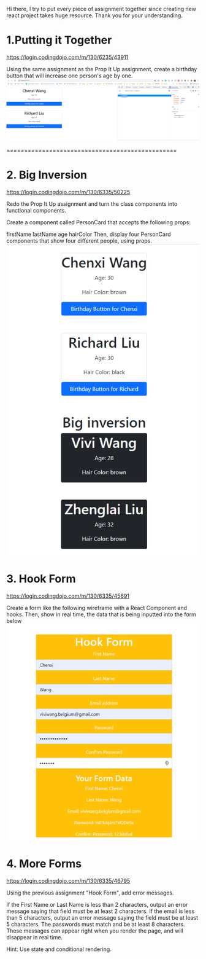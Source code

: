 Hi there, I try to put every piece of assignment together since creating new react project takes huge resource. Thank you for your understanding.

# 1.Putting it Together

https://login.codingdojo.com/m/130/6235/43911

Using the same assignment as the Prop It Up assignment, create a birthday button that will increase one person's age by one.
<br/>
<img src="Capture.PNG"/>

================================================

# 2. Big Inversion

https://login.codingdojo.com/m/130/6335/50225

Redo the Prop It Up assignment and turn the class components into functional components.

Create a component called PersonCard that accepts the following props:

firstName
lastName
age
hairColor
Then, display four PersonCard components that show four different people, using props.
<br/>
<img src="Capture-2.PNG"/>

# 3. Hook Form

https://login.codingdojo.com/m/130/6335/45691

Create a form like the following wireframe with a React Component and hooks. Then, show in real time, the data that is being inputted into the form below
<br/>
<img src="Capture-3.PNG"/>

# 4. More Forms

https://login.codingdojo.com/m/130/6335/46795

Using the previous assignment "Hook Form", add error messages.

If the First Name or Last Name is less than 2 characters, output an error message saying that field must be at least 2 characters.
If the email is less than 5 characters, output an error message saying the field must be at least 5 characters.
The passwords must match and be at least 8 characters.
These messages can appear right when you render the page, and will disappear in real time.

Hint: Use state and conditional rendering.
